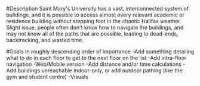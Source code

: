 #Description
Saint Mary's University has a vast, interconnected system of buildings, and it is possible to access almost every relevant academic or residence building without stepping foot in the chaotic Halifax weather. 
Slight issue, people often don't know how to navigate the buildings, and may not know all of the paths that are possible, leading to dead-ends, backtracking, and wasted time. 

#Goals
In roughly descending order of importance
-Add something detailing what to do in each floor to get to the next floor on the list
-Add intra-floor navigation
-Web/Mobile version
-Add distance and/or time calculations
-Add buildings unreachable indoor-only, or add outdoor pathing (like the gym and student centre)
-Visuals
